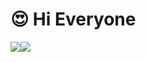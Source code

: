 # :heart_eyes: Hi Everyone  
<div> <img src="https://github-readme-stats.vercel.app/api/top-langs/?username=0dayDog&hide_title=true&hide_border=true&layout=compact&langs_count=6&text_color=000&icon_color=fff&bg_color=0,52fa5a,4dfcff,c64dff&theme=graywhite" /><img src="https://activity-graph.herokuapp.com/graph?username=0dayDog&theme=xcode" /> </div>
